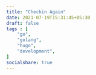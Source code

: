 ```yaml
---
title: "Checkin Again"
date: 2021-07-19T15:31:45+05:30
draft: false
tags : [
    "go",
    "golang",
    "hugo",
    "development",
]
socialshare: true
---
```



